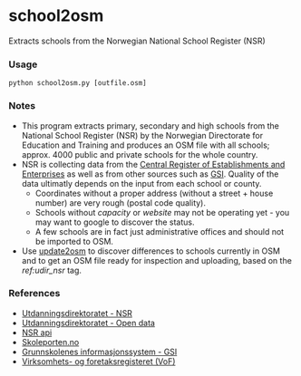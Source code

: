 # school2osm
Extracts schools from the Norwegian National School Register (NSR)

### Usage ###

<code>python school2osm.py [outfile.osm]</code>

### Notes ###

* This program extracts primary, secondary and high schools from the National School Register (NSR) by the Norwegian Directorate for Education and Training and produces an OSM file with all schools; approx. 4000 public and private schools for the whole country.
* NSR is collecting data from the [Central Register of Establishments and Enterprises](https://ssb.no/a/metadata/om_datasamlinger/virksomhets-_og_foretaksregisteret/bof.html) as well as from other sources such as [GSI](https://gsi.udir.no/app/#!/view/units/collectionset/1/collection/80/unit/1/). Quality of the data ultimatly depends on the input from each school or county.
  * Coordinates without a proper address (without a street + house number) are very rough (postal code quality).
  * Schools without _capacity_ or _website_ may not be operating yet - you may want to google to discover the status.
  * A few schools are in fact just administrative offices and should not be imported to OSM.
* Use [update2osm](https://github.com/osmno/update2osm) to discover differences to schools currently in OSM and to get an OSM file ready for inspection and uploading, based on the _ref:udir_nsr_ tag.

### References ###

* [Utdanningsdirektoratet - NSR](https://nsr.udir.no)
* [Utdanningsdirektoratet - Open data](https://www.udir.no/om-udir/data)
* [NSR api](https://data-nsr.udir.no/swagger/ui/index)
* [Skoleporten.no](https://skoleporten.udir.no)
* [Grunnskolenes informasjonssystem - GSI](https://gsi.udir.no/app/#!/view/units/collectionset/1/collection/80/unit/1/)
* [Virksomhets- og foretaksregisteret (VoF)](https://ssb.no/a/metadata/om_datasamlinger/virksomhets-_og_foretaksregisteret/bof.html)

